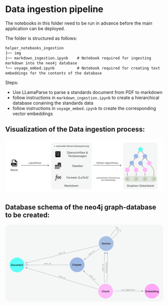 # Data ingestion pipeline

The notebooks in this folder need to be run in advance before the main application can be deployed. 

The folder is structured as follows:
```shell
helper_notebooks_ingestion
├── img
├── markdown_ingestion.ipynb    # Notebook required for ingesting markdown into the neo4j database
└── voyage_embed.ipynb          # Notebook required for creating text embeddings for the contents of the database
```

Steps:
- Use LLamaParse to parse a standards document from PDF to markdown
- follow instructions in `markdown_ingestion.ipynb` to create a hierarchical database conaining the standards data
- follow instructions in `voyage_embed.ipynb` to create the corresponding vector embeddings


## Visualization of the Data ingestion process:
![Data ingestion](img/data_ingestion.png)

## Database schema of the neo4j graph-database to be created:
![DB schema](img/db_schema.png)
